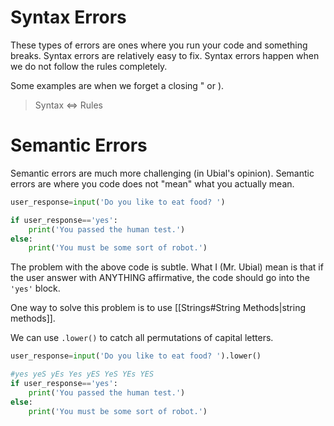 # Syntax Errors

These types of errors are ones where you run your code and something breaks.
Syntax errors are relatively easy to fix.
Syntax errors happen when we do not follow the rules completely.

Some examples are when we forget a closing " or ).

> Syntax <=> Rules
# Semantic Errors

Semantic errors are much more challenging (in Ubial's opinion).
Semantic errors are where you code does not "mean" what you actually mean.

```python
user_response=input('Do you like to eat food? ')

if user_response=='yes':
	print('You passed the human test.')
else:
	print('You must be some sort of robot.')
```

The problem with the above code is subtle. What I (Mr. Ubial) mean is that if the user answer with ANYTHING affirmative, the code should go into the `'yes'` block.

One way to solve this problem is to use [[Strings#String Methods|string methods]].

We can use `.lower()` to catch all permutations of capital letters.

```python
user_response=input('Do you like to eat food? ').lower()

#yes yeS yEs Yes yES YeS YEs YES
if user_response=='yes':
	print('You passed the human test.')
else:
	print('You must be some sort of robot.')
```